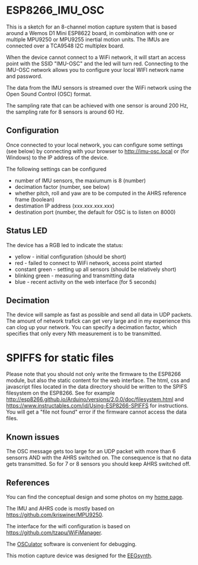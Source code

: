 # ESP8266_IMU_OSC

This is a sketch for an 8-channel motion capture system that is
based around a Wemos D1 Mini ESP8622 board, in combination with one
or multiple MPU9250 or MPU9255 inertial motion units. The IMUs are
connected over a TCA9548 I2C multiplex board.

When the device cannot connect to a WiFi network, it will start an
access point with the SSID "IMU-OSC" and the led will turn red.
Connecting to the IMU-OSC network allows you to configure your local
WIFI network name and password.

The data from the IMU sensors is streamed over the WiFi network
using the Open Sound Control (OSC) format.

The sampling rate that can be achieved with one sensor is around
200 Hz, the sampling rate for 8 sensors is around 60 Hz.

## Configuration

Once connected to your local network, you can configure some settings
(see below) by connecting with your browser to http://imu-osc.local
or (for Windows) to the IP address of the device.

The following settings can be configured
  * number of IMU sensors, the maxiumum is 8 (number)
  * decimation factor (number, see below)
  * whether pitch, roll and yaw are to be computed in the AHRS reference frame (boolean)
  * destimation IP address (xxx.xxx.xxx.xxx)
  * destination port (number, the default for OSC is to listen on 8000)

## Status LED

The device has a RGB led to indicate the status:
  * yellow - initial configuration (should be short)
  * red - failed to connect to WiFi network, access point started
  * constant green - setting up all sensors (should be relatively short)
  * blinking green - measuring and transmitting data
  * blue - recent activity on the web interface (for 5 seconds)

## Decimation

The device will sample as fast as possible and send all data in UDP
packets. The amount of network trafick can get very large and in
my experience this can clog up your network. You can specify a
decimation factor, which specifies that only every Nth measurement
is to be transmitted.

# SPIFFS for static files

Please note that you should not only write the firmware to the ESP8266 module, but also the static content for the web interface. The html, css and javascript files located in the data directory should be written to the SPIFS filesystem on the ESP8266. See for example http://esp8266.github.io/Arduino/versions/2.0.0/doc/filesystem.html and https://www.instructables.com/id/Using-ESP8266-SPIFFS for instructions.
You will get a "file not found" error if the firmware cannot access the data files.

## Known issues

The OSC message gets too large for an UDP packet with more than 6
sensorrs AND with the AHRS switched on. The consequence is that no
data gets transmitted. So for 7 or 8 sensors you should keep AHRS
switched off.

## References

You can find the conceptual design and some photos on my [home page](http://robertoostenveld.nl/?p=835&preview=true).

The IMU and AHRS code is mostly based on https://github.com/kriswiner/MPU9250.

The interface for the wifi configuration is based on https://github.com/tzapu/WiFiManager.

The [OSCulator](https://osculator.net) software is convenient for debugging.

This motion capture device was designed for the [EEGsynth](http://eegsynth.org).
